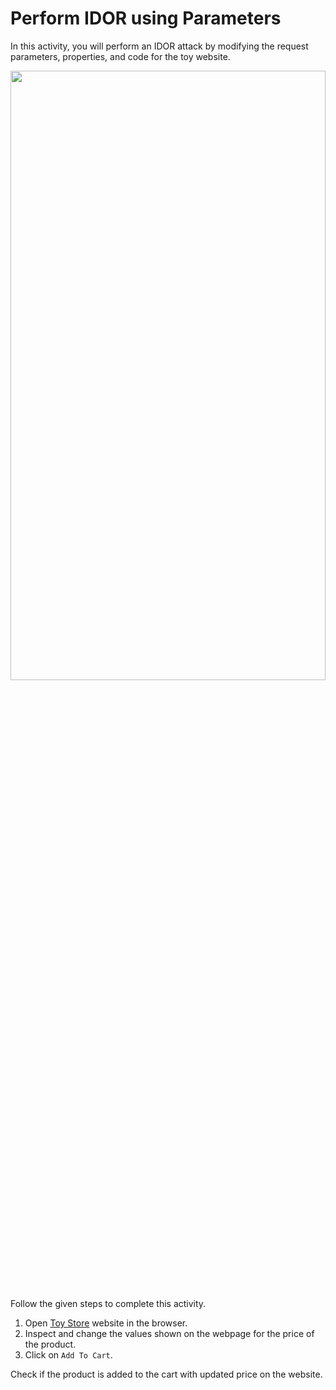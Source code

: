 Perform IDOR using Parameters
======================
In this activity, you will perform an IDOR attack by modifying the request parameters, properties, and code for the toy website.


<img src= "https://s3-whjr-curriculum-uploads.whjr.online/6a9eebe5-4120-4de1-ae8b-2b96fb847f38.gif" width = "100%" height = "50%">




Follow the given steps to complete this activity.




1. Open [Toy Store](https://tnk-m16-toywebsite.onrender.com/) website in the browser.
2. Inspect and change the values shown on the webpage for the price of the product.
3. Click on `Add To Cart`.


Check if the product is added to the cart with updated price on the website.
